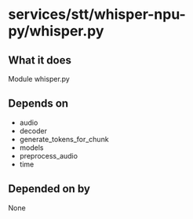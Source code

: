 # services/stt/whisper-npu-py/whisper.py

## What it does
Module whisper.py

## Depends on
- audio
- decoder
- generate_tokens_for_chunk
- models
- preprocess_audio
- time

## Depended on by
None
